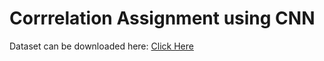 # Corrrelation Assignment using CNN
 
Dataset can be downloaded here: 
[Click Here](https://drive.google.com/file/d/1OqZJW8WUeUi2XrzJisJBHR4Er1lPowmG/view?usp=sharing)
